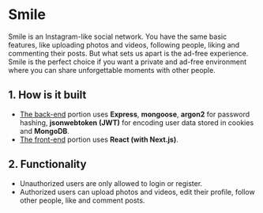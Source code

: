 # Smile

Smile is an Instagram-like social network. You have the same basic features, like uploading photos and videos, following people, liking and commenting their posts. But what sets us apart is the ad-free experience. Smile is the perfect choice if you want a private and ad-free environment where you can share unforgettable moments with other people.

## 1. How is it built
* [The back-end](./REST-API) portion uses **Express**, **mongoose**, **argon2** for password hashing, **jsonwebtoken (JWT)** for encoding user data stored in cookies and **MongoDB**.
* [The front-end](./smile) portion uses **React (with Next.js)**.

## 2. Functionality
* Unauthorized users are only allowed to login or register.
* Authorized users can upload photos and videos, edit their profile, follow other people, like and comment posts.
